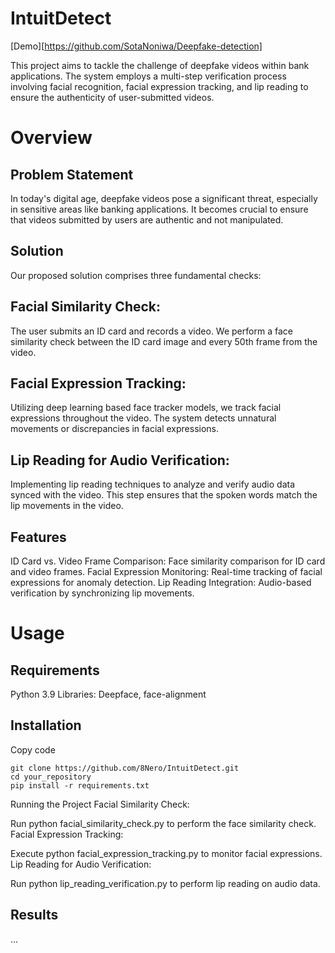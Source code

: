 # IntuitDetect

[Demo][https://github.com/SotaNoniwa/Deepfake-detection]

This project aims to tackle the challenge of deepfake videos within bank applications. The system employs a multi-step verification process involving facial recognition, facial expression tracking, and lip reading to ensure the authenticity of user-submitted videos.

# Overview
## Problem Statement
In today's digital age, deepfake videos pose a significant threat, especially in sensitive areas like banking applications. It becomes crucial to ensure that videos submitted by users are authentic and not manipulated.

## Solution
Our proposed solution comprises three fundamental checks:

## Facial Similarity Check:

The user submits an ID card and records a video.
We perform a face similarity check between the ID card image and every 50th frame from the video.

## Facial Expression Tracking:

Utilizing deep learning based face tracker models, we track facial expressions throughout the video.
The system detects unnatural movements or discrepancies in facial expressions.

## Lip Reading for Audio Verification:

Implementing lip reading techniques to analyze and verify audio data synced with the video.
This step ensures that the spoken words match the lip movements in the video.

## Features
ID Card vs. Video Frame Comparison: Face similarity comparison for ID card and video frames.
Facial Expression Monitoring: Real-time tracking of facial expressions for anomaly detection.
Lip Reading Integration: Audio-based verification by synchronizing lip movements.

# Usage
## Requirements
Python 3.9
Libraries: Deepface, face-alignment

## Installation
Copy code
```
git clone https://github.com/8Nero/IntuitDetect.git
cd your_repository
pip install -r requirements.txt
```

Running the Project
Facial Similarity Check:

Run python facial_similarity_check.py to perform the face similarity check.
Facial Expression Tracking:

Execute python facial_expression_tracking.py to monitor facial expressions.
Lip Reading for Audio Verification:

Run python lip_reading_verification.py to perform lip reading on audio data.
## Results
...
